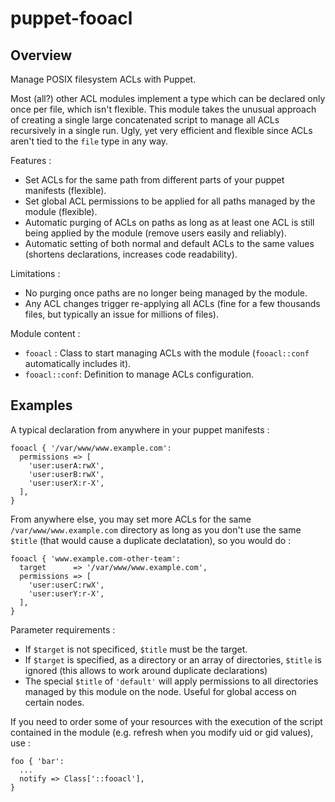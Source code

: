 # puppet-fooacl

## Overview

Manage POSIX filesystem ACLs with Puppet.

Most (all?) other ACL modules implement a type which can be declared only once
per file, which isn't flexible. This module takes the unusual approach of
creating a single large concatenated script to manage all ACLs recursively in
a single run. Ugly, yet very efficient and flexible since ACLs aren't tied to
the `file` type in any way.

Features :
* Set ACLs for the same path from different parts of your puppet manifests
  (flexible).
* Set global ACL permissions to be applied for all paths managed by the module
  (flexible).
* Automatic purging of ACLs on paths as long as at least one ACL is still
  being applied by the module (remove users easily and reliably).
* Automatic setting of both normal and default ACLs to the same values
  (shortens declarations, increases code readability).

Limitations :
* No purging once paths are no longer being managed by the module.
* Any ACL changes trigger re-applying all ACLs (fine for a few thousands
  files, but typically an issue for millions of files).

Module content :
* `fooacl` : Class to start managing ACLs with the module (`fooacl::conf`
  automatically includes it).
* `fooacl::conf`: Definition to manage ACLs configuration.

## Examples

A typical declaration from anywhere in your puppet manifests :
```puppet
fooacl { '/var/www/www.example.com':
  permissions => [
    'user:userA:rwX',
    'user:userB:rwX',
    'user:userX:r-X',
  ],
}
```

From anywhere else, you may set more ACLs for the same
`/var/www/www.example.com` directory as long as you don't use the same
`$title` (that would cause a duplicate declatation), so you would do :
```puppet
fooacl { 'www.example.com-other-team':
  target      => '/var/www/www.example.com',
  permissions => [
    'user:userC:rwX',
    'user:userY:r-X',
  ],
}
```

Parameter requirements :
* If `$target` is not specificed, `$title` must be the target.
* If `$target` is specified, as a directory or an array of directories,
  `$title` is ignored (this allows to work around duplicate declarations)
* The special `$title` of `'default'` will apply permissions to all
  directories managed by this module on the node. Useful for global access on
  certain nodes.

If you need to order some of your resources with the execution of the script
contained in the module (e.g. refresh when you modify uid or gid values), use :

```puppet
foo { 'bar':
  ...
  notify => Class['::fooacl'],
}
```

